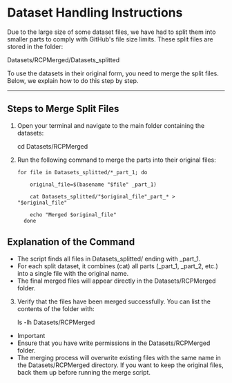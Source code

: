 # Dataset Handling Instructions

Due to the large size of some dataset files, we have had to split them into smaller parts to comply with GitHub's file size limits. These split files are stored in the folder:

Datasets/RCPMerged/Datasets_splitted


To use the datasets in their original form, you need to merge the split files. Below, we explain how to do this step by step.

---

## **Steps to Merge Split Files**

1. Open your terminal and navigate to the main folder containing the datasets:

   cd Datasets/RCPMerged

2. Run the following command to merge the parts into their original files:



       for file in Datasets_splitted/*_part_1; do
   
           original_file=$(basename "$file" _part_1)
      
           cat Datasets_splitted/"$original_file"_part_* > "$original_file"
      
           echo "Merged $original_file"
         done
    

## Explanation of the Command
* The script finds all files in Datasets_splitted/ ending with _part_1.
* For each split dataset, it combines (cat) all parts (_part_1, _part_2, etc.) into a single file with the original name.
* The final merged files will appear directly in the Datasets/RCPMerged folder.

3. Verify that the files have been merged successfully. You can list the contents of the folder with:

    ls -lh Datasets/RCPMerged

* Important
* Ensure that you have write permissions in the Datasets/RCPMerged folder.
* The merging process will overwrite existing files with the same name in the Datasets/RCPMerged directory. If you want to keep the original files, back them up before running the merge script.

